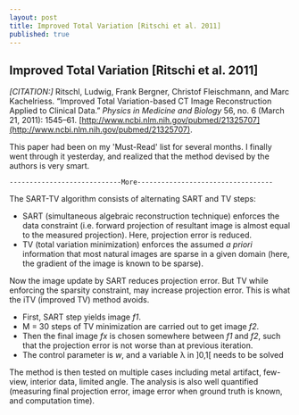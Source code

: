 ```yaml
---
layout: post
title: Improved Total Variation [Ritschi et al. 2011]
published: true
---
```



## Improved Total Variation [Ritschi et al. 2011]

_[CITATION:]_ Ritschl, Ludwig, Frank Bergner, Christof Fleischmann, and Marc Kachelriess. “Improved Total Variation-based CT Image Reconstruction Applied to Clinical Data.” _Physics in Medicine and Biology_ 56, no. 6 (March 21, 2011): 1545–61. [http://www.ncbi.nlm.nih.gov/pubmed/21325707](http://www.ncbi.nlm.nih.gov/pubmed/21325707).

This paper had been on my 'Must-Read' list for several months. I finally went through it yesterday, and realized that the method devised by the authors is very smart.

    ----------------------------More----------------------------------

The SART-TV algorithm consists of alternating SART and TV steps:

-   SART (simultaneous algebraic reconstruction technique) enforces the data constraint (i.e. forward projection of resultant image is almost equal to the measured projection). Here, projection error is reduced.
-   TV (total variation minimization) enforces the assumed _a priori_ information that most natural images are sparse in a given domain (here, the gradient of the image is known to be sparse).

Now the image update by SART reduces projection error. But TV while enforcing the sparsity constraint, may increase projection error. This is what the iTV (improved TV) method avoids.

-   First, SART step yields image _f1_.
-   M = 30 steps of TV minimization are carried out to get image _f2_.
-   Then the final image _fx_ is chosen somewhere between _f1_ and _f2_, such that the projection error is not worse than at previous iteration.
-   The control parameter is _w_, and a variable λ in ]0,1[ needs to be solved

The method is then tested on multiple cases including metal artifact, few-view, interior data, limited angle. The analysis is also well quantified (measuring final projection error, image error when ground truth is known, and computation time).
